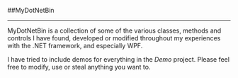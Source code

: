 ##MyDotNetBin
***

MyDotNetBin is a collection of some of the various classes, methods and controls I have found, developed or modified throughout my experiences with the .NET framework, and especially WPF.

I have tried to include demos for everything in the _Demo_ project. Please feel free to modify, use or steal anything you want to.